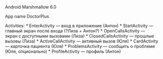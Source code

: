Android Marshmallow 6.0

App name DoctorPlus

Activities:
    * EnterActivity — вход в приложение (Антон)
    * StartActivity — главный экран после входа (?Лиза + Антон?)
    * OpenCallsActivity — экран с доступными вызовами (Лиза)
    * ClosedCallsActivity — прошлые вызовы (Лиза)
    * ActiveCallActivity — активный вызов (Юля)
    * CardActivity — карточка пациента (Юля)
    * ProblemsActivity — сообщить о проблеме (Юля, опционально)
    * ProfileActivity — профиль (Антон)